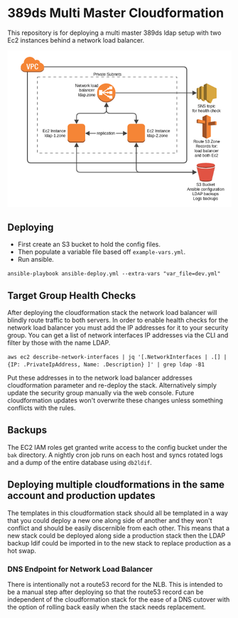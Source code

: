 # 389ds Multi Master Cloudformation
This repository is for deploying a multi master 389ds ldap setup with two Ec2 instances behind a network load balancer.

![Architecture](https://raw.githubusercontent.com/colbyprior/389ds-multi-master-cloudformation/master/docs/ldap.png)

## Deploying
- First create an S3 bucket to hold the config files.
- Then populate a variable file based off `example-vars.yml`.
- Run ansible.

`ansible-playbook ansible-deploy.yml --extra-vars "var_file=dev.yml"`

## Target Group Health Checks
After deploying the cloudformation stack the network load balancer will blindly route traffic to both servers. In order to enable health checks for the network load balancer you must add the IP addresses for it to your security group. You can get a list of network interfaces IP addresses via the CLI and filter by those with the name LDAP.

`aws ec2 describe-network-interfaces | jq '[.NetworkInterfaces | .[] | {IP: .PrivateIpAddress, Name: .Description} ]' | grep ldap -B1`

Put these addresses in to the network load balancer addresses cloudformation parameter and re-deploy the stack. Alternatively simply update the security group manually via the web console. Future cloudformation updates won't overwrite these changes unless something conflicts with the rules.

## Backups
The EC2 IAM roles get granted write access to the config bucket under the `bak` directory. A nightly cron job runs on each host and syncs rotated logs and a dump of the entire database using `db2ldif`.

## Deploying multiple cloudformations in the same account and production updates
The templates in this cloudformation stack should all be templated in a way that you could deploy a new one along side of another and they won't conflict and should be easily discernible from each other. This means that a new stack could be deployed along side a production stack then the LDAP backup ldif could be imported in to the new stack to replace production as a hot swap.

### DNS Endpoint for Network Load Balancer
There is intentionally not a route53 record for the NLB. This is intended to be a manual step after deploying so that the route53 record can be independent of the cloudformation stack for the ease of a DNS cutover with the option of rolling back easily when the stack needs replacement.
